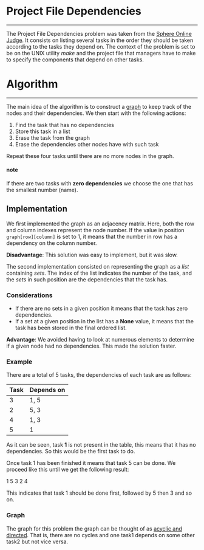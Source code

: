 # Project File Dependencies #

---

The Project File Dependencies problem was taken from the [Sphere Online Judge](http://www.spoj.pl/problems/PFDEP/). It consists on listing several tasks in the order they should be taken according to the tasks they depend on. The context of the problem is set to be on the UNIX utility _make_ and the project file that managers have to make to specify the components that depend on other tasks.


# Algorithm #

---

The main idea of the algorithm is to construct a [graph](http://en.wikipedia.org/wiki/Graph_%28mathematics%29) to keep track of the nodes and their dependencies. We then start with the following actions:

  1. Find the task that has no dependencies
  1. Store this task in a list
  1. Erase the task from the graph
  1. Erase the dependencies other nodes have with such task

Repeat these four tasks until there are no more nodes in the graph.


#### note ####
If there are two tasks with **zero dependencies** we choose the one that has the smallest number (name).



## Implementation ##
We first implemented the graph as an adjacency matrix. Here, both the row and column indexes represent the node number. If the value in position `graph[row][column]` is set to 1, it means that the number in row has a dependency on the column number.

**Disadvantage**: This solution was easy to implement, but it was slow.


The second implementation consisted on representing the graph as a _list_ containing _sets_. The index of the list indicates the number of the task, and the _sets_ in such position are the dependencies that the task has.

### Considerations ###
  * If there are no sets in a given position it means that the task has zero dependencies.
  * If a set at a given position in the list has a **None** value, it means that the task has been stored in the final ordered list.


**Advantage**: We avoided having to look at numerous elements to determine if a given node had no dependencies. This made the solution faster.





### Example ###
There are a total of 5 tasks, the dependencies of each task are as follows:

| **Task** | **Depends on** |
|:---------|:---------------|
| 3 | 1, 5 |
| 2 | 5, 3 |
| 4 | 1, 3 |
| 5 | 1|


As it can be seen, task **1** is not present in the table, this means that it has no dependencies. So this would be the first task to do.

Once task 1 has been finished it means that task 5 can be done. We proceed like this until we get the following result:

1 5 3 2 4

This indicates that task 1 should be done first, followed by 5 then 3 and so on.



### Graph ###
The graph for this problem the graph can be thought of as [acyclic and directed](http://en.wikipedia.org/wiki/Directed_acyclic_graph). That is, there are no cycles and one task1 depends on some other task2 but not vice versa.